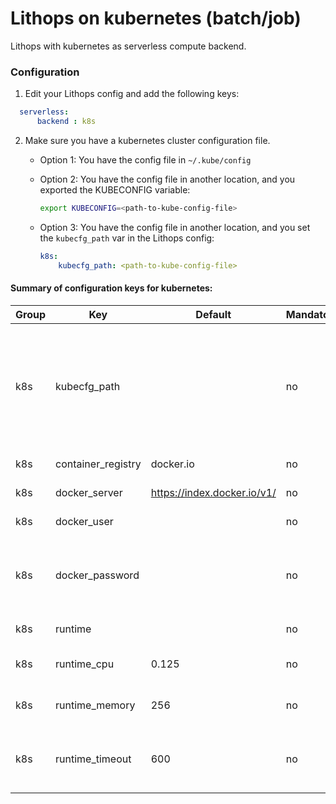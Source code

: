 # Lithops on kubernetes (batch/job)

Lithops with kubernetes as serverless compute backend.


### Configuration

1. Edit your Lithops config and add the following keys:

```yaml
  serverless:
      backend : k8s
```

2. Make sure you have a kubernetes cluster configuration file.
   - Option 1: You have the config file in `~/.kube/config`

   - Option 2: You have the config file in another location, and you exported the KUBECONFIG variable:
     ```bash
     export KUBECONFIG=<path-to-kube-config-file>
     ```

   - Option 3: You have the config file in another location, and you set the `kubecfg_path` var in the Lithops config:
     ```yaml
     k8s:
         kubecfg_path: <path-to-kube-config-file>
     ```

#### Summary of configuration keys for kubernetes:

|Group|Key|Default|Mandatory|Additional info|
|---|---|---|---|---|
|k8s | kubecfg_path | |no | Path to kubecfg file. Mandatory if config file not in `~/.kube/config` or KUBECONFIG env var not present|
|k8s | container_registry |  docker.io | no | container registry url|
|k8s | docker_server | https://index.docker.io/v1/ |no | Docker server URL |
|k8s | docker_user | |no | Docker hub username |
|k8s | docker_password | |no | Login to your docker hub account and generate a new access token [here](https://hub.docker.com/settings/security)|
|k8s | runtime |  |no | Docker image name.|
|k8s | runtime_cpu | 0.125 |no | CPU limit. Default 0.125vCPU |
|k8s | runtime_memory | 256 |no | Memory limit in MB. Default 256Mi |
|k8s | runtime_timeout | 600 |no | Runtime timeout in seconds. Default 600 seconds |
